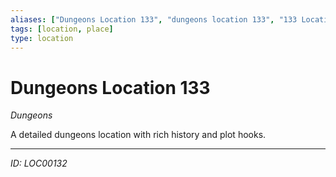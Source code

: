 ```yaml
---
aliases: ["Dungeons Location 133", "dungeons location 133", "133 Location Dungeons"]
tags: [location, place]
type: location
---
```


# Dungeons Location 133

*Dungeons*

A detailed dungeons location with rich history and plot hooks.

---
*ID: LOC00132*